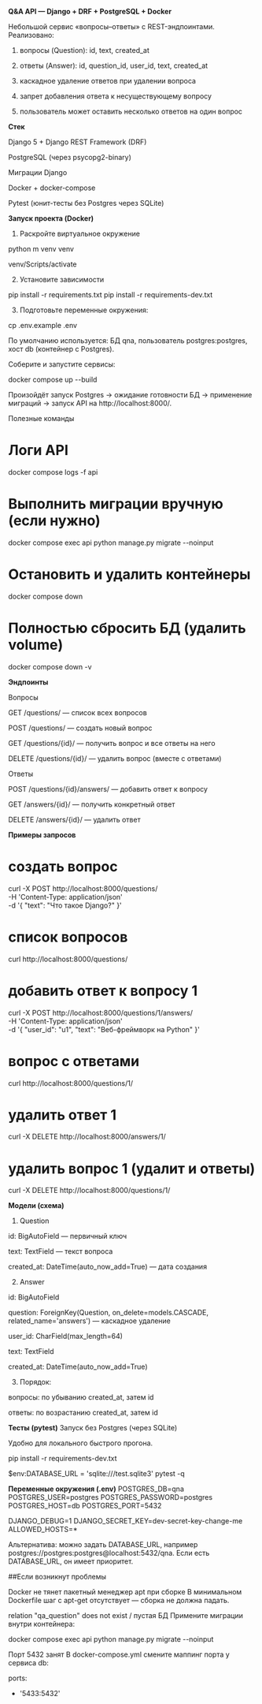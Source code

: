 **Q&A API — Django + DRF + PostgreSQL + Docker**

Небольшой сервис «вопросы–ответы» с REST-эндпоинтами. Реализовано:

1) вопросы (Question): id, text, created_at

2) ответы (Answer): id, question_id, user_id, text, created_at

3) каскадное удаление ответов при удалении вопроса

4) запрет добавления ответа к несуществующему вопросу

5) пользователь может оставить несколько ответов на один вопрос

**Стек**

Django 5 + Django REST Framework (DRF)

PostgreSQL (через psycopg2-binary)

Миграции Django

Docker + docker-compose

Pytest (юнит-тесты без Postgres через SQLite)

**Запуск проекта (Docker)**

1) Раскройте виртуальное окружение 

python m venv venv

venv/Scripts/activate

2) Установите зависимости

pip install -r requirements.txt
pip install -r requirements-dev.txt

3) Подготовьте переменные окружения:

cp .env.example .env


По умолчанию используется: БД qna, пользователь postgres:postgres, хост db (контейнер с Postgres).

Соберите и запустите сервисы:

docker compose up --build


Произойдёт запуск Postgres → ожидание готовности БД → применение миграций → запуск API на http://localhost:8000/.

Полезные команды
# Логи API
docker compose logs -f api

# Выполнить миграции вручную (если нужно)
docker compose exec api python manage.py migrate --noinput

# Остановить и удалить контейнеры
docker compose down

# Полностью сбросить БД (удалить volume)
docker compose down -v

**Эндпоинты**

Вопросы

GET /questions/ — список всех вопросов

POST /questions/ — создать новый вопрос

GET /questions/{id}/ — получить вопрос и все ответы на него

DELETE /questions/{id}/ — удалить вопрос (вместе с ответами)

Ответы

POST /questions/{id}/answers/ — добавить ответ к вопросу

GET /answers/{id}/ — получить конкретный ответ

DELETE /answers/{id}/ — удалить ответ

**Примеры запросов**

# создать вопрос
curl -X POST http://localhost:8000/questions/ \
  -H 'Content-Type: application/json' \
  -d '{ "text": "Что такое Django?" }'

# список вопросов
curl http://localhost:8000/questions/

# добавить ответ к вопросу 1
curl -X POST http://localhost:8000/questions/1/answers/ \
  -H 'Content-Type: application/json' \
  -d '{ "user_id": "u1", "text": "Веб-фреймворк на Python" }'

# вопрос с ответами
curl http://localhost:8000/questions/1/

# удалить ответ 1
curl -X DELETE http://localhost:8000/answers/1/

# удалить вопрос 1 (удалит и ответы)
curl -X DELETE http://localhost:8000/questions/1/


**Модели (схема)**

1) Question

id: BigAutoField — первичный ключ

text: TextField — текст вопроса

created_at: DateTime(auto_now_add=True) — дата создания

2) Answer

id: BigAutoField

question: ForeignKey(Question, on_delete=models.CASCADE, related_name='answers') — каскадное удаление

user_id: CharField(max_length=64)

text: TextField

created_at: DateTime(auto_now_add=True)

3) Порядок:

вопросы: по убыванию created_at, затем id

ответы: по возрастанию created_at, затем id

**Тесты (pytest)**
Запуск без Postgres (через SQLite)

Удобно для локального быстрого прогона.

pip install -r requirements-dev.txt

$env:DATABASE_URL = 'sqlite:///test.sqlite3'
pytest -q

**Переменные окружения (.env)**
POSTGRES_DB=qna
POSTGRES_USER=postgres
POSTGRES_PASSWORD=postgres
POSTGRES_HOST=db
POSTGRES_PORT=5432

DJANGO_DEBUG=1
DJANGO_SECRET_KEY=dev-secret-key-change-me
ALLOWED_HOSTS=*


Альтернатива: можно задать DATABASE_URL, например postgres://postgres:postgres@localhost:5432/qna. Если есть DATABASE_URL, он имеет приоритет.

##Если возникнут проблемы

Docker не тянет пакетный менеджер apt при сборке
В минимальном Dockerfile шаг с apt-get отсутствует — сборка не должна падать.

relation "qa_question" does not exist / пустая БД
Примените миграции внутри контейнера:

docker compose exec api python manage.py migrate --noinput


Порт 5432 занят
В docker-compose.yml смените маппинг порта у сервиса db:

ports:
  - '5433:5432'
